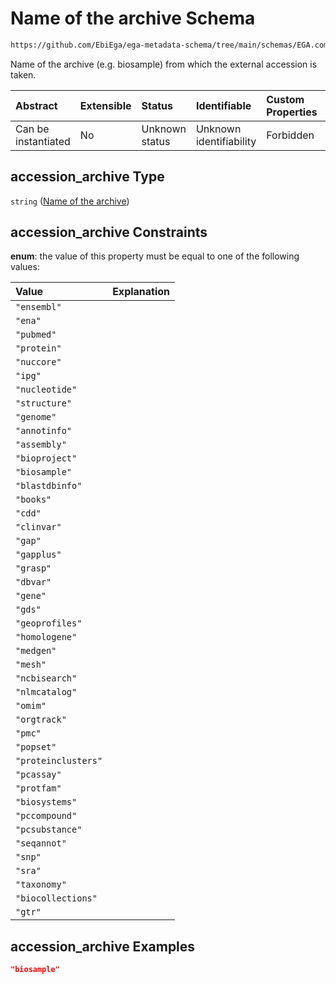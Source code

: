 # Name of the archive Schema

```txt
https://github.com/EbiEga/ega-metadata-schema/tree/main/schemas/EGA.common-definitions.json#/definitions/object_external_accession/properties/accession_archive
```

Name of the archive (e.g. biosample) from which the external accession is taken.

| Abstract            | Extensible | Status         | Identifiable            | Custom Properties | Additional Properties | Access Restrictions | Defined In                                                                                |
| :------------------ | :--------- | :------------- | :---------------------- | :---------------- | :-------------------- | :------------------ | :---------------------------------------------------------------------------------------- |
| Can be instantiated | No         | Unknown status | Unknown identifiability | Forbidden         | Allowed               | none                | [EGA.common-definitions.json*](../out/EGA.common-definitions.json "open original schema") |

## accession_archive Type

`string` ([Name of the archive](ega-4-definitions-object-of-external-accession-of-the-object-properties-name-of-the-archive.md))

## accession_archive Constraints

**enum**: the value of this property must be equal to one of the following values:

| Value               | Explanation |
| :------------------ | :---------- |
| `"ensembl"`         |             |
| `"ena"`             |             |
| `"pubmed"`          |             |
| `"protein"`         |             |
| `"nuccore"`         |             |
| `"ipg"`             |             |
| `"nucleotide"`      |             |
| `"structure"`       |             |
| `"genome"`          |             |
| `"annotinfo"`       |             |
| `"assembly"`        |             |
| `"bioproject"`      |             |
| `"biosample"`       |             |
| `"blastdbinfo"`     |             |
| `"books"`           |             |
| `"cdd"`             |             |
| `"clinvar"`         |             |
| `"gap"`             |             |
| `"gapplus"`         |             |
| `"grasp"`           |             |
| `"dbvar"`           |             |
| `"gene"`            |             |
| `"gds"`             |             |
| `"geoprofiles"`     |             |
| `"homologene"`      |             |
| `"medgen"`          |             |
| `"mesh"`            |             |
| `"ncbisearch"`      |             |
| `"nlmcatalog"`      |             |
| `"omim"`            |             |
| `"orgtrack"`        |             |
| `"pmc"`             |             |
| `"popset"`          |             |
| `"proteinclusters"` |             |
| `"pcassay"`         |             |
| `"protfam"`         |             |
| `"biosystems"`      |             |
| `"pccompound"`      |             |
| `"pcsubstance"`     |             |
| `"seqannot"`        |             |
| `"snp"`             |             |
| `"sra"`             |             |
| `"taxonomy"`        |             |
| `"biocollections"`  |             |
| `"gtr"`             |             |

## accession_archive Examples

```json
"biosample"
```
